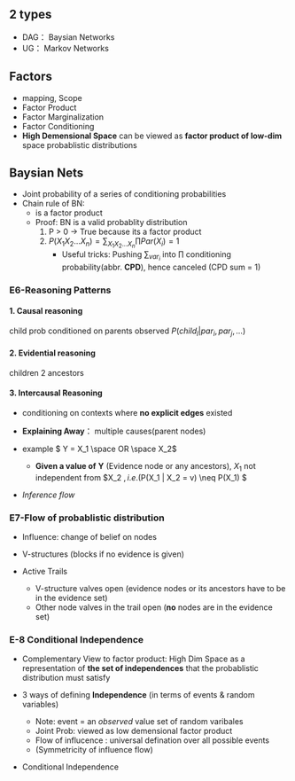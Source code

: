 ## 2 types

-   DAG： Baysian Networks
-   UG： Markov Networks



## Factors

-   mapping, Scope
-   Factor Product
-   Factor Marginalization
-   Factor Conditioning
-   **High Demensional Space** can be viewed as **factor product of low-dim** space probablistic distributions

## Baysian Nets

-   Joint probability of a series of conditioning probabilities
-   Chain rule of BN:
    -   is a factor product
    -   Proof: BN is a valid probablity distribution
        1.   P > 0 $\rightarrow$ True because its a factor product
        2.   $P(X_1X_2...X_n) = \sum_{X_1X_2...X_n}\prod{Par(X_i)} = 1$
             -   Useful tricks: Pushing $\sum_{var_i}$ into $\prod$ conditioning probability(abbr. **CPD**), hence canceled (CPD sum = 1)

### E6-Reasoning Patterns

#### 1. Causal reasoning

child prob conditioned on parents observed $P(child_l| {par_i, par_j, ...})$

#### 2. Evidential reasoning

children 2 ancestors

#### 3. Intercausal Reasoning

-   conditioning on contexts where **no explicit edges** existed
-   **Explaining Away**： multiple causes(parent nodes)
-   example $ Y = X_1 \space OR \space X_2$
    -   **Given a value of** **Y** (Evidence node or any ancestors),  $X_1$ not independent from $X_2 $,  i.e. ($P(X_1 | X_2 = v) \neq P(X_1) $

-   *Inference flow*

### E7-Flow of probablistic distribution

-   Influence: change of belief on nodes

-   V-structures (blocks if no evidence is given)
-   Active Trails
    -   V-structure valves open (evidence nodes or its ancestors have to be in the evidence set)
    -   Other node valves in the trail open (**no** nodes are in the evidence set)

### E-8 Conditional Independence

-   Complementary View to factor product: High Dim Space as a representation of **the set of independences** that the probablistic distribution must satisfy

-   3 ways of defining **Independence** (in terms of events & random variables)
    -   Note: event = an *observed* value set of random varibales
    -   Joint Prob: viewed as low demensional factor product
    -   Flow of influcence : universal defination over all possible events
    -   (Symmetricity of influence flow)

-   Conditional Independence